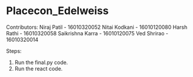 # Placecon_Edelweiss

Contributors:
Niraj Patil            - 16010320052
Nitai Kodkani       - 16010120080
Harsh Rathi         - 16010320058
Saikrishna Karra  - 16010120075
Ved Shrirao         - 16010320014



Steps:
1. Run the final.py code.
2. Run the react code.
